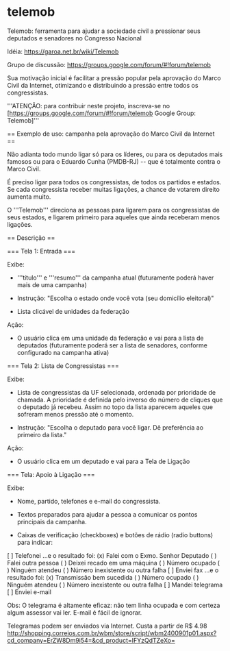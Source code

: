 telemob
=======

Telemob: ferramenta para ajudar a sociedade civil a pressionar seus deputados e senadores no Congresso Nacional

Idéia: https://garoa.net.br/wiki/Telemob

Grupo de discussão: https://groups.google.com/forum/#!forum/telemob

Sua motivação inicial é facilitar a pressão popular pela aprovação do Marco Civil da Internet, otimizando e distribuindo a pressão entre todos os congressistas.

'''ATENÇÃO: para contribuir neste projeto, inscreva-se no [https://groups.google.com/forum/#!forum/telemob Google Group: Telemob]'''


== Exemplo de uso: campanha pela aprovação do Marco Civil da Internet ==

Não adianta todo mundo ligar só para os líderes, ou para os deputados mais famosos ou para o Eduardo Cunha (PMDB-RJ) -- que é totalmente contra o Marco Civil.

É preciso ligar para todos os congressistas, de todos os partidos e estados. Se cada congressista receber muitas ligações, a chance de votarem direito aumenta muito.

O '''Telemob''' direciona as pessoas para ligarem para os congressistas de seus estados, e ligarem primeiro para aqueles que ainda receberam menos ligações.


== Descrição ==

=== Tela 1: Entrada ===

Exibe:

* '''título''' e '''resumo''' da campanha atual (futuramente poderá haver mais de uma campanha)

* Instrução: "Escolha o estado onde você vota (seu domicílio eleitoral)"

* Lista clicável de unidades da federação

Ação:

* O usuário clica em uma unidade da federação e vai para a lista de deputados (futuramente poderá ser a lista de senadores, conforme configurado na campanha ativa)

=== Tela 2: Lista de Congressistas ===

Exibe:

* Lista de congressistas da UF selecionada, ordenada por prioridade de chamada. A prioridade é definida pelo inverso do número de cliques que o deputado já recebeu. Assim no topo da lista aparecem aqueles que sofreram menos pressão até o momento.

* Instrução: "Escolha o deputado para você ligar. Dê preferência ao primeiro da lista."

Ação:

* O usuário clica em um deputado e vai para a Tela de Ligação

=== Tela: Apoio à Ligação ===

Exibe:

* Nome, partido, telefones e e-mail do congressista.

* Textos preparados para ajudar a pessoa a comunicar os pontos principais da campanha.

* Caixas de verificação (checkboxes) e botões de rádio (radio buttons) para indicar:

 [ ] Telefonei
     ...e o resultado foi:
     (x) Falei com o Exmo. Senhor Deputado
     ( ) Falei outra pessoa
     ( ) Deixei recado em uma máquina
     ( ) Número ocupado
     ( ) Ninguém atendeu
     ( ) Número inexistente ou outra falha
 [ ] Enviei fax
     ...e o resultado foi:
     (x) Transmissão bem sucedida
     ( ) Número ocupado
     ( ) Ninguém atendeu
     ( ) Número inexistente ou outra falha
 [ ] Mandei telegrama
 [ ] Enviei e-mail


Obs: O telegrama é altamente eficaz: não tem linha ocupada e com certeza algum assessor vai ler. E-mail é fácil de ignorar.

Telegramas podem ser enviados via Internet. Custa a partir de R$ 4.98 http://shopping.correios.com.br/wbm/store/script/wbm2400901p01.aspx?cd_company=ErZW8Dm9i54=&cd_product=IFYzQdTZeXo=

